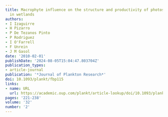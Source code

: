 ```yaml
---
title: Macrophyte influence on the structure and productivity of photosynthetic picoplankton
  in wetlands
authors:
- I Izaguirre
- H Pizarro
- P De Tezanos Pinto
- P Rodriguez
- I O'Farrell
- F Unrein
- J M Gasol
date: '2010-02-01'
publishDate: '2024-08-05T15:04:47.803704Z'
publication_types:
- article-journal
publication: '*Journal of Plankton Research*'
doi: 10.1093/plankt/fbp115
links:
- name: URL
  url: https://academic.oup.com/plankt/article-lookup/doi/10.1093/plankt/fbp115
pages: '221-238'
volume: '32'
number: '2'
---
```

